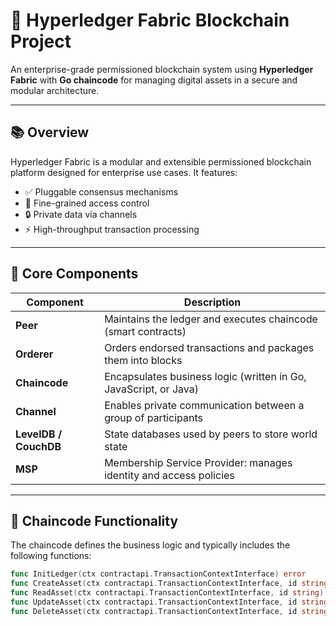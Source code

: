 # 🔗 Hyperledger Fabric Blockchain Project

An enterprise-grade permissioned blockchain system using **Hyperledger Fabric** with **Go chaincode** for managing digital assets in a secure and modular architecture.

---

## 📚 Overview

Hyperledger Fabric is a modular and extensible permissioned blockchain platform designed for enterprise use cases. It features:

- ✅ Pluggable consensus mechanisms
- 🔐 Fine-grained access control
- 🔒 Private data via channels
- ⚡ High-throughput transaction processing

---

## 🧩 Core Components

| Component     | Description                                                                 |
|---------------|-----------------------------------------------------------------------------|
| **Peer**      | Maintains the ledger and executes chaincode (smart contracts)              |
| **Orderer**   | Orders endorsed transactions and packages them into blocks                  |
| **Chaincode** | Encapsulates business logic (written in Go, JavaScript, or Java)            |
| **Channel**   | Enables private communication between a group of participants               |
| **LevelDB / CouchDB** | State databases used by peers to store world state                |
| **MSP**       | Membership Service Provider: manages identity and access policies           |

---

## 🧠 Chaincode Functionality

The chaincode defines the business logic and typically includes the following functions:

```go
func InitLedger(ctx contractapi.TransactionContextInterface) error
func CreateAsset(ctx contractapi.TransactionContextInterface, id string, ...) error
func ReadAsset(ctx contractapi.TransactionContextInterface, id string) (*Asset, error)
func UpdateAsset(ctx contractapi.TransactionContextInterface, id string, ...) error
func DeleteAsset(ctx contractapi.TransactionContextInterface, id string) error

